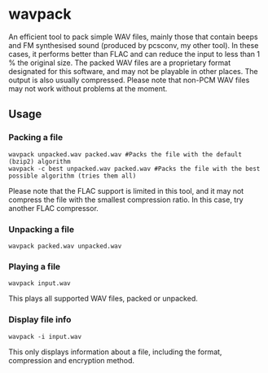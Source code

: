 # wavpack
An efficient tool to pack simple WAV files, mainly those that contain beeps and FM synthesised sound (produced by pcsconv, my other tool). In these cases, it performs better than FLAC and can reduce the input to less than 1 % the original size.
The packed WAV files are a proprietary format designated for this software, and may not be playable in other places. The output is also usually compressed.
Please note that non-PCM WAV files may not work without problems at the moment.

## Usage
### Packing a file

    wavpack unpacked.wav packed.wav #Packs the file with the default (bzip2) algorithm
    wavpack -c best unpacked.wav packed.wav #Packs the file with the best possible algorithm (tries them all)
    
Please note that the FLAC support is limited in this tool, and it may not compress the file with the smallest compression ratio. In this case, try another FLAC compressor.

### Unpacking a file

    wavpack packed.wav unpacked.wav
    
### Playing a file

    wavpack input.wav
    
This plays all supported WAV files, packed or unpacked. 

### Display file info

    wavpack -i input.wav
    
This only displays information about a file, including the format, compression and encryption method.